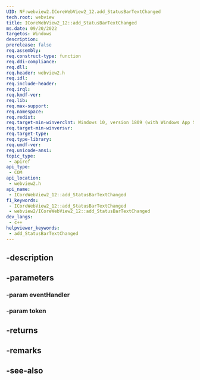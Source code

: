 ```yaml
---
UID: NF:webview2.ICoreWebView2_12.add_StatusBarTextChanged
tech.root: webview
title: ICoreWebView2_12::add_StatusBarTextChanged
ms.date: 09/20/2022
targetos: Windows
description: 
prerelease: false
req.assembly: 
req.construct-type: function
req.ddi-compliance: 
req.dll: 
req.header: webview2.h
req.idl: 
req.include-header: 
req.irql: 
req.kmdf-ver: 
req.lib: 
req.max-support: 
req.namespace: 
req.redist: 
req.target-min-winverclnt: Windows 10, version 1809 (with Windows App SDK 1.1 or later)
req.target-min-winversvr: 
req.target-type: 
req.type-library: 
req.umdf-ver: 
req.unicode-ansi: 
topic_type:
 - apiref
api_type:
 - COM
api_location:
 - webview2.h
api_name:
 - ICoreWebView2_12::add_StatusBarTextChanged
f1_keywords:
 - ICoreWebView2_12::add_StatusBarTextChanged
 - webview2/ICoreWebView2_12::add_StatusBarTextChanged
dev_langs:
 - c++
helpviewer_keywords:
 - add_StatusBarTextChanged
---
```


## -description

## -parameters

### -param eventHandler

### -param token

## -returns

## -remarks

## -see-also


